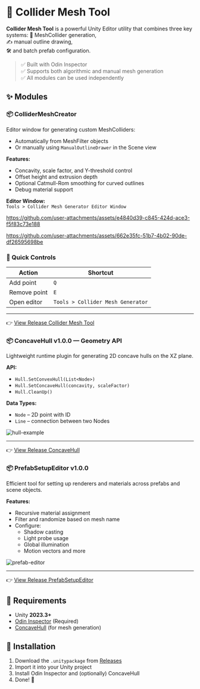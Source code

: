 # 🧱 Collider Mesh Tool

**Collider Mesh Tool** is a powerful Unity Editor utility that combines three key systems:
📐 MeshCollider generation,  
✍️ manual outline drawing,  
🛠 and batch prefab configuration.

> ✅ Built with Odin Inspector  
> ✅ Supports both algorithmic and manual mesh generation  
> ✅ All modules can be used independently

## ✨ Modules

### 📦 ColliderMeshCreator
Editor window for generating custom MeshColliders:
-  Automatically from MeshFilter objects
-  Or manually using `ManualOutlineDrawer` in the Scene view

**Features:**
- Concavity, scale factor, and Y-threshold control  
- Offset height and extrusion depth  
- Optional Catmull-Rom smoothing for curved outlines  
- Debug material support

**Editor Window:**  
`Tools > Collider Mesh Generator Editor Window`


https://github.com/user-attachments/assets/e4840d39-c845-424d-ace3-f5f83c73e188

https://github.com/user-attachments/assets/662e35fc-51b7-4b02-90de-df26595698be

### 🔧 Quick Controls
| Action            | Shortcut |
|-------------------|----------|
| Add point         | `Q`      |
| Remove point      | `E`      |
| Open editor       | `Tools > Collider Mesh Generator` |

---
👉 [View Release Collider Mesh Tool](https://github.com/SinlessDevil/ColliderMeshTool/releases/tag/collider-mesh-creator-v1.0.0)

### 📦 ConcaveHull v1.0.0 — Geometry API
Lightweight runtime plugin for generating 2D concave hulls on the XZ plane.

**API:**
- `Hull.SetConvexHull(List<Node>)`
- `Hull.SetConcaveHull(concavity, scaleFactor)`
- `Hull.CleanUp()`

**Data Types:**
- `Node` – 2D point with ID
- `Line` – connection between two Nodes
  
![hull-example](https://github.com/user-attachments/assets/52d27373-eabb-400f-a69f-d03cb41d4327)  

---
👉 [View Release ConcaveHull ](https://github.com/SinlessDevil/ColliderMeshTool/releases/tag/concave-hull-v1.0.0)

### 📦 PrefabSetupEditor v1.0.0
Efficient tool for setting up renderers and materials across prefabs and scene objects.

**Features:**
- Recursive material assignment
- Filter and randomize based on mesh name
- Configure:
  - Shadow casting
  - Light probe usage
  - Global illumination
  - Motion vectors and more

![prefab-editor](https://github.com/user-attachments/assets/b2c48312-dabe-4191-9e40-ac59bf64b620) 

---
👉 [View Release PrefabSetupEditor](https://github.com/SinlessDevil/ColliderMeshTool/releases/tag/prefab-setup-editor-v1.0.0)

## 🧰 Requirements
- Unity **2023.3+**
- [Odin Inspector](https://odininspector.com/) (Required)
- [ConcaveHull](https://github.com/SinlessDevil/EcsStickmanSurvivors/releases/tag/ConcaveHull-v1.0.0) (for mesh generation)

## 🚀 Installation
1. Download the `.unitypackage` from [Releases](https://github.com/SinlessDevil/ColliderMeshTool/releases)
2. Import it into your Unity project
3. Install Odin Inspector and (optionally) ConcaveHull
4. Done! 🎉
